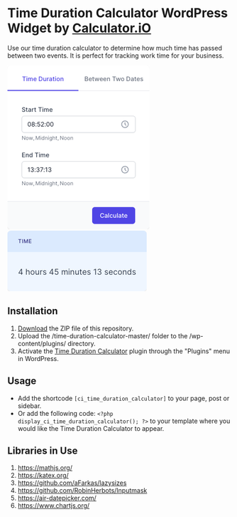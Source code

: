# Time Duration Calculator WordPress Widget by [Calculator.iO](https://www.calculator.io/ "Calculator.iO Homepage")

Use our time duration calculator to determine how much time has passed between two events. It is perfect for tracking work time for your business.

![Time Duration Calculator Input Form](/assets/images/screenshot-1.png "Time Duration Calculator Input Form")
![Time Duration Calculator Calculation Results](/assets/images/screenshot-2.png "Time Duration Calculator Calculation Results")

## Installation

1. [Download](https://github.com/pub-calculator-io/age-calculator/archive/refs/heads/master.zip) the ZIP file of this repository.
2. Upload the /time-duration-calculator-master/ folder to the /wp-content/plugins/ directory.
3. Activate the [Time Duration Calculator](https://www.calculator.io/time-duration-calculator/ "Time Duration Calculator Homepage") plugin through the "Plugins" menu in WordPress.

## Usage
* Add the shortcode `[ci_time_duration_calculator]` to your page, post or sidebar.
* Or add the following code: `<?php display_ci_time_duration_calculator(); ?>` to your template where you would like the Time Duration Calculator to appear.

## Libraries in Use
1. https://mathjs.org/
2. https://katex.org/
3. https://github.com/aFarkas/lazysizes
4. https://github.com/RobinHerbots/Inputmask
5. https://air-datepicker.com/
6. https://www.chartjs.org/
